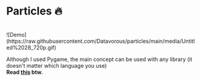 # Particles 🔥
<br>
![Demo](https://raw.githubusercontent.com/Datavorous/particles/main/media/Untitled%2028_720p.gif)


Although I used Pygame, the main concept can be used with any library (it doesn't matter which language you use)
<br><b>Read <a href="https://natureofcode.com/book/chapter-4-particle-systems/#:~:text=We've%20defined%20a%20particle,a%20simple%20shape%20or%20dot.&text=If%20we%20want%20to%20get,with%20systems%20of%20many%20things.">this</a> btw.</b>


